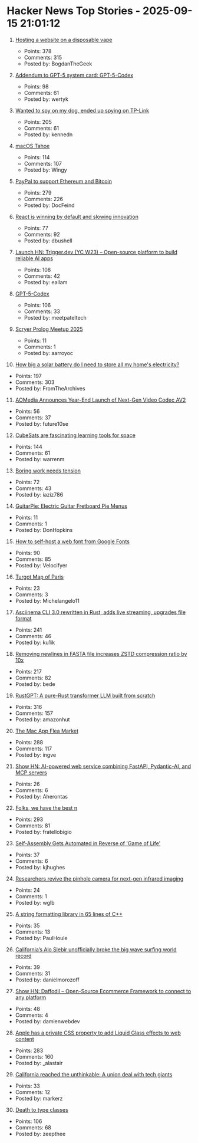 # Hacker News Top Stories - 2025-09-15 21:01:12

1. [Hosting a website on a disposable vape](https://bogdanthegeek.github.io/blog/projects/vapeserver/)
   - Points: 378
   - Comments: 315
   - Posted by: BogdanTheGeek

2. [Addendum to GPT-5 system card: GPT-5-Codex](https://openai.com/index/gpt-5-system-card-addendum-gpt-5-codex/)
   - Points: 98
   - Comments: 61
   - Posted by: wertyk

3. [Wanted to spy on my dog, ended up spying on TP-Link](https://kennedn.com/blog/posts/tapo/)
   - Points: 205
   - Comments: 61
   - Posted by: kennedn

4. [macOS Tahoe](https://www.apple.com/os/macos/)
   - Points: 114
   - Comments: 107
   - Posted by: Wingy

5. [PayPal to support Ethereum and Bitcoin](https://newsroom.paypal-corp.com/2025-09-15-PayPal-Ushers-in-a-New-Era-of-Peer-to-Peer-Payments,-Reimagining-How-Money-Moves-to-Anyone,-Anywhere)
   - Points: 279
   - Comments: 226
   - Posted by: DocFeind

6. [React is winning by default and slowing innovation](https://www.lorenstew.art/blog/react-won-by-default/)
   - Points: 77
   - Comments: 92
   - Posted by: dbushell

7. [Launch HN: Trigger.dev (YC W23) – Open-source platform to build reliable AI apps](undefined)
   - Points: 108
   - Comments: 42
   - Posted by: eallam

8. [GPT-5-Codex](https://openai.com/index/introducing-upgrades-to-codex/)
   - Points: 106
   - Comments: 33
   - Posted by: meetpateltech

9. [Scryer Prolog Meetup 2025](https://hsd-pbsa.de/veranstaltung/scryer-prolog-meetup-2025/)
   - Points: 11
   - Comments: 1
   - Posted by: aarroyoc

10. [How big a solar battery do I need to store all my home's electricity?](https://shkspr.mobi/blog/2025/09/how-big-a-solar-battery-do-i-need-to-store-all-my-homes-electricity/)
   - Points: 197
   - Comments: 303
   - Posted by: FromTheArchives

11. [AOMedia Announces Year-End Launch of Next-Gen Video Codec AV2](https://aomedia.org/press%20releases/AOMedia-Announces-Year-End-Launch-of-Next-Generation-Video-Codec-AV2-on-10th-Anniversary/)
   - Points: 56
   - Comments: 37
   - Posted by: future10se

12. [CubeSats are fascinating learning tools for space](https://www.jeffgeerling.com/blog/2025/cubesats-are-fascinating-learning-tools-space)
   - Points: 144
   - Comments: 61
   - Posted by: warrenm

13. [Boring work needs tension](https://iaziz786.com/blog/boring-work-needs-tension/)
   - Points: 72
   - Comments: 43
   - Posted by: iaziz786

14. [GuitarPie: Electric Guitar Fretboard Pie Menus](https://andreasfender.com/publications.php)
   - Points: 11
   - Comments: 1
   - Posted by: DonHopkins

15. [How to self-host a web font from Google Fonts](https://blog.velocifyer.com/Posts/3,0,0,2025-8-13,+how+to+self+host+a+font+from+google+fonts.html)
   - Points: 90
   - Comments: 85
   - Posted by: Velocifyer

16. [Turgot Map of Paris](https://en.wikipedia.org/wiki/Turgot_map_of_Paris)
   - Points: 23
   - Comments: 3
   - Posted by: Michelangelo11

17. [Asciinema CLI 3.0 rewritten in Rust, adds live streaming, upgrades file format](https://blog.asciinema.org/post/three-point-o/)
   - Points: 241
   - Comments: 46
   - Posted by: ku1ik

18. [Removing newlines in FASTA file increases ZSTD compression ratio by 10x](https://log.bede.im/2025/09/12/zstandard-long-range-genomes.html)
   - Points: 217
   - Comments: 82
   - Posted by: bede

19. [RustGPT: A pure-Rust transformer LLM built from scratch](https://github.com/tekaratzas/RustGPT)
   - Points: 316
   - Comments: 157
   - Posted by: amazonhut

20. [The Mac App Flea Market](https://blog.jim-nielsen.com/2025/mac-app-flea-market/)
   - Points: 288
   - Comments: 117
   - Posted by: ingve

21. [Show HN: AI-powered web service combining FastAPI, Pydantic-AI, and MCP servers](https://github.com/Aherontas/Pycon_Greece_2025_Presentation_Agents)
   - Points: 26
   - Comments: 6
   - Posted by: Aherontas

22. [Folks, we have the best π](https://lcamtuf.substack.com/p/folks-we-have-the-best)
   - Points: 293
   - Comments: 81
   - Posted by: fratellobigio

23. [Self-Assembly Gets Automated in Reverse of 'Game of Life'](https://www.quantamagazine.org/self-assembly-gets-automated-in-reverse-of-game-of-life-20250910/)
   - Points: 37
   - Comments: 6
   - Posted by: kjhughes

24. [Researchers revive the pinhole camera for next-gen infrared imaging](https://phys.org/news/2025-09-revive-pinhole-camera-gen-infrared.html)
   - Points: 24
   - Comments: 1
   - Posted by: wglb

25. [A string formatting library in 65 lines of C++](https://riki.house/fmt)
   - Points: 35
   - Comments: 13
   - Posted by: PaulHoule

26. [California’s Alo Slebir unofficially broke the big wave surfing world record](https://www.sfgate.com/sports/article/alo-slebir-mavericks-big-wave-surf-record-21041864.php)
   - Points: 39
   - Comments: 31
   - Posted by: danielmorozoff

27. [Show HN: Daffodil – Open-Source Ecommerce Framework to connect to any platform](https://github.com/graycoreio/daffodil)
   - Points: 48
   - Comments: 4
   - Posted by: damienwebdev

28. [Apple has a private CSS property to add Liquid Glass effects to web content](https://alastair.is/apple-has-a-private-css-property-to-add-liquid-glass-effects-to-web-content/)
   - Points: 283
   - Comments: 160
   - Posted by: _alastair

29. [California reached the unthinkable: A union deal with tech giants](https://www.politico.com/news/2025/09/14/california-uber-lyft-union-00562680)
   - Points: 33
   - Comments: 12
   - Posted by: markerz

30. [Death to type classes](https://jappie.me/death-to-type-classes.html)
   - Points: 106
   - Comments: 68
   - Posted by: zeepthee


